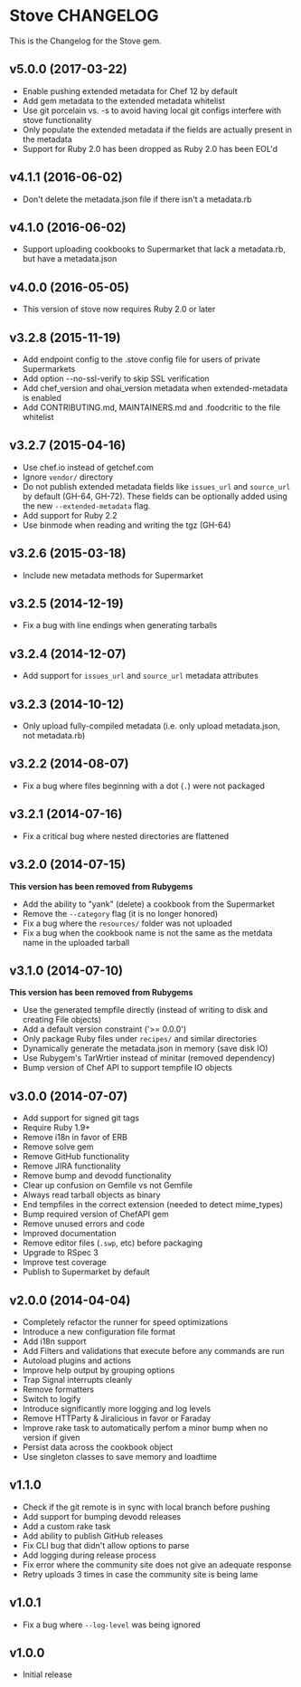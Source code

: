 # Stove CHANGELOG

This is the Changelog for the Stove gem.

## v5.0.0 (2017-03-22)

- Enable pushing extended metadata for Chef 12 by default
- Add gem metadata to the extended metadata whitelist
- Use git porcelain vs. -s to avoid having local git configs interfere with stove functionality
- Only populate the extended metadata if the fields are actually present in the metadata
- Support for Ruby 2.0 has been dropped as Ruby 2.0 has been EOL'd

## v4.1.1 (2016-06-02)

- Don't delete the metadata.json file if there isn't a metadata.rb

## v4.1.0 (2016-06-02)

- Support uploading cookbooks to Supermarket that lack a metadata.rb, but have a metadata.json

## v4.0.0 (2016-05-05)

- This version of stove now requires Ruby 2.0 or later

## v3.2.8 (2015-11-19)

- Add endpoint config to the .stove config file for users of private Supermarkets
- Add option --no-ssl-verify to skip SSL verification
- Add chef_version and ohai_version metadata when extended-metadata is enabled
- Add CONTRIBUTING.md, MAINTAINERS.md and .foodcritic to the file whitelist

## v3.2.7 (2015-04-16)

- Use chef.io instead of getchef.com
- Ignore `vendor/` directory
- Do not publish extended metadata fields like `issues_url` and `source_url` by default (GH-64, GH-72). These fields can be optionally added using the new `--extended-metadata` flag.
- Add support for Ruby 2.2
- Use binmode when reading and writing the tgz (GH-64)

## v3.2.6 (2015-03-18)

- Include new metadata methods for Supermarket

## v3.2.5 (2014-12-19)

- Fix a bug with line endings when generating tarballs

## v3.2.4 (2014-12-07)

- Add support for `issues_url` and `source_url` metadata attributes

## v3.2.3 (2014-10-12)

- Only upload fully-compiled metadata (i.e. only upload metadata.json, not metadata.rb)

## v3.2.2 (2014-08-07)

- Fix a bug where files beginning with a dot (`.`) were not packaged

## v3.2.1 (2014-07-16)

- Fix a critical bug where nested directories are flattened

## v3.2.0 (2014-07-15)

**This version has been removed from Rubygems**

- Add the ability to "yank" (delete) a cookbook from the Supermarket
- Remove the `--category` flag (it is no longer honored)
- Fix a bug where the `resources/` folder was not uploaded
- Fix a bug when the cookbook name is not the same as the metdata name in the uploaded tarball

## v3.1.0 (2014-07-10)

**This version has been removed from Rubygems**

- Use the generated tempfile directly (instead of writing to disk and creating File objects)
- Add a default version constraint ('>= 0.0.0')
- Only package Ruby files under `recipes/` and similar directories
- Dynamically generate the metadata.json in memory (save disk IO)
- Use Rubygem's TarWrtier instead of minitar (removed dependency)
- Bump version of Chef API to support tempfile IO objects

## v3.0.0 (2014-07-07)

- Add support for signed git tags
- Require Ruby 1.9+
- Remove i18n in favor of ERB
- Remove solve gem
- Remove GitHub functionality
- Remove JIRA functionality
- Remove bump and devodd functionality
- Clear up confusion on Gemfile vs not Gemfile
- Always read tarball objects as binary
- End tempfiles in the correct extension (needed to detect mime_types)
- Bump required version of ChefAPI gem
- Remove unused errors and code
- Improved documentation
- Remove editor files (`.swp`, etc) before packaging
- Upgrade to RSpec 3
- Improve test coverage
- Publish to Supermarket by default

## v2.0.0 (2014-04-04)

- Completely refactor the runner for speed optimizations
- Introduce a new configuration file format
- Add i18n support
- Add Filters and validations that execute before any commands are run
- Autoload plugins and actions
- Improve help output by grouping options
- Trap Signal interrupts cleanly
- Remove formatters
- Switch to logify
- Introduce significantly more logging and log levels
- Remove HTTParty & Jiralicious in favor or Faraday
- Improve rake task to automatically perfom a minor bump when no version if given
- Persist data across the cookbook object
- Use singleton classes to save memory and loadtime

## v1.1.0

- Check if the git remote is in sync with local branch before pushing
- Add support for bumping devodd releases
- Add a custom rake task
- Add ability to publish GitHub releases
- Fix CLI bug that didn't allow options to parse
- Add logging during release process
- Fix error where the community site does not give an adequate response
- Retry uploads 3 times in case the community site is being lame

## v1.0.1

- Fix a bug where `--log-level` was being ignored

## v1.0.0

- Initial release
